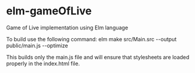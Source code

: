 # elm-gameOfLive
Game of Live implementation using Elm language

To build use the following command:
elm make src/Main.src --output public/main.js --optimize

This builds only the main.js file and will ensure that stylesheets are loaded properly in the index.html file.
